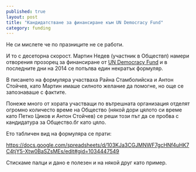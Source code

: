 ```yaml
---
published: true
layout: post
title: "Кандидатстване за финансиране към UN Democracy Fund"
category: funding
---
```


Не си мислете че по празниците не се работи.

И то  с десеторна скорост. Мартин Недев (участник в Обществп) намери отворения прозорец за финансиране от [UN Democracy Fund](http://www.un.org/democracyfund/application-window/) и в последните дни на 2014 се попълва един некратък формуляр.

В писането на формуляра участваха Райна Стамболийска и Антон Стойчев, като Мартин имаше силното желание да помогне, но още се запознаваше с фактите.

Понеже много от хората участващи по вътрешната организация отделят огромно количесто време на Общество (някой дори цялото си време като Петко Циков и Антон Стойчев) се реши този път да се пробва с кандидатура за Общество.бг като цяло.

Ето табличен вид на формуляра се прати:

https://docs.google.com/spreadsheets/d/103KJa3CGJMNWF7gcHNf4uHK7C4tjY5-Xtw0BaSZsMEs/edit#gid=1034447549

Стискаме палци и дано е полезен и на някой друг като пример.
